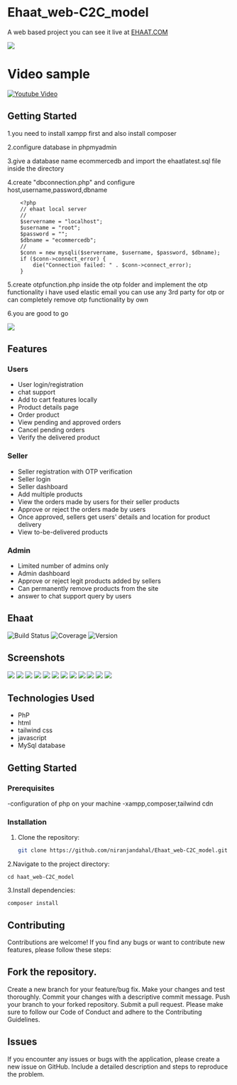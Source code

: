 ﻿# Ehaat_web-C2C_model

A web based project you can see it live at [EHAAT.COM](http://ehaat.42web.io)
   
<img src="https://github.com/niranjandahal/Ehaat_web-C2C_model/blob/main/project-6-s1.png">


# Video sample
[![Youtube Video](https://img.youtube.com/vi//W0vN6v4iiOI[0].jpg)](https://www.youtube.com/watch?v=)


## Getting Started

1.you need to install xampp first and also install composer

2.configure database in phpmyadmin

3.give a database name ecommercedb and import the ehaatlatest.sql file inside the directory

4.create "dbconnection.php" and configure host,username,password,dbname

        
        <?php
        // ehaat local server
        //
        $servername = "localhost";
        $username = "root";
        $password = "";
        $dbname = "ecommercedb";
        //
        $conn = new mysqli($servername, $username, $password, $dbname);
        if ($conn->connect_error) {
            die("Connection failed: " . $conn->connect_error);
        }
        
    
5.create otpfunction.php inside the otp folder and implement the otp functionality i have used elastic email you can use any 3rd party for otp or can completely remove otp functionality by own



6.you are good to go

<img src="https://github.com/niranjandahal/Ehaat_web-C2C_model/blob/main/project-six.png">


## Features

### Users
- User login/registration
- chat support
- Add to cart features locally
- Product details page
- Order product
- View pending and approved orders
- Cancel pending orders
- Verify the delivered product

### Seller
- Seller registration with OTP verification
- Seller login
- Seller dashboard
- Add multiple products
- View the orders made by users for their seller products
- Approve or reject the orders made by users
- Once approved, sellers get users' details and location for product delivery
- View to-be-delivered products

### Admin
- Limited number of admins only
- Admin dashboard
- Approve or reject legit products added by sellers
- Can permanently remove products from the site
- answer to chat support query by users

## Ehaat


![Build Status](https://img.shields.io/badge/build-passing-brightgreen)
![Coverage](https://img.shields.io/badge/coverage-90%25-green)
![Version](https://img.shields.io/badge/version-v1.0-blue)


## Screenshots

<img src="https://github.com/niranjandahal/Ehaat_web-C2C_model/blob/main/project-6-s1.png">
<img src="https://github.com/niranjandahal/Ehaat_web-C2C_model/blob/main/project-6-s2.png">
<img src="https://github.com/niranjandahal/Ehaat_web-C2C_model/blob/main/project-6-s3.png">
<img src="https://github.com/niranjandahal/Ehaat_web-C2C_model/blob/main/project-6-s4.png">
<img src="https://github.com/niranjandahal/Ehaat_web-C2C_model/blob/main/project-6-s5.png">
<img src="https://github.com/niranjandahal/Ehaat_web-C2C_model/blob/main/project-6-s6.png">
<img src="https://github.com/niranjandahal/Ehaat_web-C2C_model/blob/main/project-6-s7.png">
<img src="https://github.com/niranjandahal/Ehaat_web-C2C_model/blob/main/project-6-s8.png">
<img src="https://github.com/niranjandahal/Ehaat_web-C2C_model/blob/main/project-6-s9.png">
<img src="https://github.com/niranjandahal/Ehaat_web-C2C_model/blob/main/project-6-s10.png">
<img src="https://github.com/niranjandahal/Ehaat_web-C2C_model/blob/main/project-6-s11.png">
<img src="https://github.com/niranjandahal/Ehaat_web-C2C_model/blob/main/project-6-s12.png">




## Technologies Used

- PhP
- html
- tailwind css
- javascript
- MySql database

## Getting Started

### Prerequisites

-configuration of php on your machine
-xampp,composer,tailwind cdn

### Installation

1. Clone the repository:

    ```bash
    git clone https://github.com/niranjandahal/Ehaat_web-C2C_model.git
    
2.Navigate to the project directory:

    cd haat_web-C2C_model

3.Install dependencies:

    composer install


## Contributing
Contributions are welcome! If you find any bugs or want to contribute new features, please follow these steps:

## Fork the repository.
Create a new branch for your feature/bug fix.
Make your changes and test thoroughly.
Commit your changes with a descriptive commit message.
Push your branch to your forked repository.
Submit a pull request.
Please make sure to follow our Code of Conduct and adhere to the Contributing Guidelines.

## Issues
If you encounter any issues or bugs with the application, please create a new issue on GitHub. Include a detailed description and steps to reproduce the problem.



